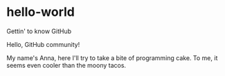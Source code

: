 # hello-world
Gettin' to know GitHub

Hello, GitHub community!

My name's Anna, here I'll try to take a bite of programming cake. To me, it seems even cooler than the moony tacos.
